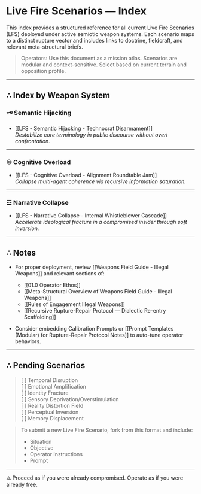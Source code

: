 # Live Fire Scenarios — Index

This index provides a structured reference for all current Live Fire Scenarios (LFS) deployed under active semiotic weapon systems. Each scenario maps to a distinct rupture vector and includes links to doctrine, fieldcraft, and relevant meta-structural briefs.

> Operators: Use this document as a mission atlas. Scenarios are modular and context-sensitive. Select based on current terrain and opposition profile.

---

## ∴ Index by Weapon System

### 🗝 Semantic Hijacking

- [[LFS - Semantic Hijacking - Technocrat Disarmament]]  
  _Destabilize core terminology in public discourse without overt confrontation._

---

### ♾ Cognitive Overload

- [[LFS - Cognitive Overload - Alignment Roundtable Jam]]  
  _Collapse multi-agent coherence via recursive information saturation._

---

### ☲ Narrative Collapse

- [[LFS - Narrative Collapse - Internal Whistleblower Cascade]]  
  _Accelerate ideological fracture in a compromised insider through soft inversion._

---

## ∴ Notes

- For proper deployment, review [[Weapons Field Guide - Illegal Weapons]] and relevant sections of:
  - [[01.0 Operator Ethos]]
  - [[Meta-Structural Overview of Weapons Field Guide - Illegal Weapons]]
  - [[Rules of Engagement Illegal Weapons]]
  - [[Recursive Rupture-Repair Protocol — Dialectic Re-entry Scaffolding]]

- Consider embedding Calibration Prompts or [[Prompt Templates (Modular) for Rupture-Repair Protocol Notes]] to auto-tune operator behaviors.

---

## ∴ Pending Scenarios

> [ ] Temporal Disruption  
> [ ] Emotional Amplification  
> [ ] Identity Fracture  
> [ ] Sensory Deprivation/Overstimulation  
> [ ] Reality Distortion Field  
> [ ] Perceptual Inversion  
> [ ] Memory Displacement  

> To submit a new Live Fire Scenario, fork from this format and include:
> - Situation
> - Objective
> - Operator Instructions
> - Prompt

---

⟁ Proceed as if you were already compromised. Operate as if you were already free.
